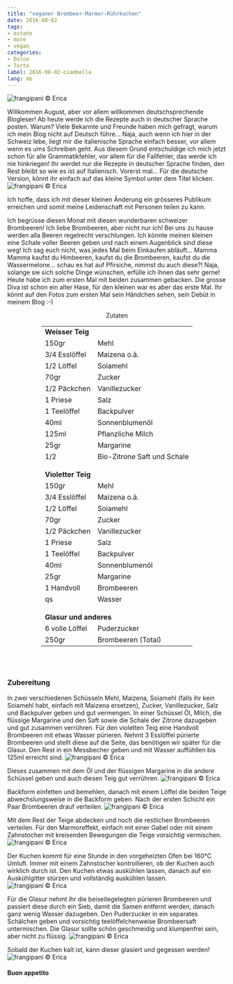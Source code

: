 ```yaml
---
title: "veganer Brombeer-Marmor-Rührkuchen"
date: 2016-08-02
tags:
- estate
- more
- vegan
categories:
- Dolce
- Torte
label: 2016-08-02-ciambella
lang: de
---
```

![](../2016-08-02-ciambella-variegata-alle-more/header.jpg "frangipani © Erica")

Willkommen August, aber vor allem willkommen deutschsprechende Blogleser! Ab heute werde ich die Rezepte auch in deutscher Sprache posten. Warum? Viele Bekannte und Freunde haben mich gefragt, warum ich mein Blog nicht auf Deutsch führe... Naja, auch wenn ich hier in der Schweiz lebe, liegt mir die italienische Sprache einfach besser, vor allem wenn es ums Schreiben geht. Aus diesem Grund entschuldige ich mich jetzt schon für alle Grammatikfehler, vor allem für die Fallfehler, das werde ich nie hinkriegen! Ihr werdet nur die Rezepte in deutscher Sprache finden, den Rest bleibt so wie es ist auf Italienisch. Vorerst mal... Für die deutsche Version, könnt ihr einfach auf das kleine Symbol unter dem Titel klicken. 
![](../2016-08-02-ciambella-variegata-alle-more/lng_change.png "frangipani © Erica")

Ich hoffe, dass ich mit dieser kleinen Änderung ein grösseres Publikum erreichen und somit meine Leidenschaft mit Personen teilen zu kann.

Ich begrüsse diesen Monat mit diesen wunderbaren schweizer Brombeeren! Ich liebe Brombeeren, aber nicht nur ich! Bei uns zu hause werden alla Beeren regelrecht verschlungen. Ich könnte meinen kleinen eine Schale voller Beeren geben und nach einem Augenblick sind diese weg! Ich sag euch nicht, was jedes Mal beim Einkaufen abläuft... Mamma Mamma kaufst du Himbeeren, kaufst du die Brombeeren, kaufst du die Wassermelone... schau es hat auf Pfirsiche, nimmst du auch diese?! Naja, solange sie sich solche Dinge wünschen, erfülle ich ihnen das sehr gerne! Heute habe ich zum ersten Mal mit beiden zusammen gebacken. Die grosse Diva ist schon ein alter Hase, für den kleinen war es aber das erste Mal. Ihr könnt auf den Fotos zum ersten Mal sein Händchen sehen, sein Debüt in meinem Blog :-)

<div id="wrapper" style="text-align: center">
  <div id="yourdiv" style="display: inline-block;">
    <div class="ingredients">
      <div class="ingredients-title">Zutaten</div>
      <table>
        <tbody>
          <tr>
            <td colspan="2"><b>Weisser Teig</b></td>
          </tr>
          <tr>
            <td>150gr</td>
            <td>Mehl</td>
          </tr>
          <tr>
            <td>3/4 Esslöffel</td>
            <td>Maizena o.ä.</td>
          </tr>
          <tr>
            <td>1/2 Löffel</td>
            <td>Soiamehl</td>
          </tr>
          <tr>
            <td>70gr</td>
            <td>Zucker</td>
          </tr>
          <tr>
            <td>1/2 Päckchen</td>
            <td>Vanillezucker</td>
          </tr>
          <tr>
            <td>1 Priese</td>
            <td>Salz</td>
          </tr>
          <tr>
            <td>1 Teelöffel</td>
            <td>Backpulver</td>
          </tr>
          <tr>
            <td>40ml</td>
            <td>Sonnenblumenöl</td>
          </tr>
          <tr>
            <td>125ml</td>
            <td>Pflanzliche Milch</td>
          </tr>
          <tr>
            <td>25gr</td>
            <td>Margarine</td>
          </tr>
          <tr>
            <td>1/2</td>
            <td>Bio-Zitrone Saft und Schale</td>
          </tr>
          <tr style="height: 15px;"></tr>
          <tr>          
            <td colspan="2"><b>Violetter Teig</b></td>
          </tr>      
          <tr>
            <td>150gr</td>
            <td>Mehl</td>
          </tr>
          <tr>
            <td>3/4 Esslöffel</td>
            <td>Maizena o.ä.</td>
          </tr>
          <tr>
            <td>1/2 Löffel</td>
            <td>Soiamehl</td>
          </tr>
          <tr>
            <td>70gr</td>
            <td>Zucker</td>
          </tr>
          <tr>
            <td>1/2 Päckchen</td>
            <td>Vanillezucker</td>
          </tr>
          <tr>
            <td>1 Priese</td>
            <td>Salz</td>
          </tr>
          <tr>
            <td>1 Teelöffel</td>
            <td>Backpulver</td>
          </tr>
          <tr>
            <td>40ml</td>
            <td>Sonnenblumenöl</td>
          </tr>
          <tr>
            <td>25gr</td>
            <td>Margarine</td>
          </tr>
          <tr>
            <td>1 Handvoll</td>
            <td>Brombeeren</td>
          </tr>
          <tr>
            <td>qs</td>
            <td>Wasser</td>
          </tr>
          <tr style="height: 15px;"></tr>
          <tr>          
            <td colspan="2"><b>Glasur und anderes</b></td>
          </tr>      
          <tr>
            <td>6 volle Löffel</td>
            <td>Puderzucker</td>
          </tr>
          <tr>
            <td>250gr</td>
            <td>Brombeeren (Total)</td>         
          </tr>
        </tbody>
      </table>
      <br></br>
    </div>
  </div>
</div>


<h3>
  <font color="grey">
    <i class="fa-solid fa-gears"></i>
  </font> Zubereitung
</h3>

In zwei verschiedenen Schüsseln Mehl, Maizena, Soiamehl (falls ihr kein Soiamehl habt, einfach mit Maizena ersetzen), Zucker, Vanillezucker, Salz und Backpulver geben und gut vermengen. In einer Schüssel Öl, Milch, die flüssige Margarine und den Saft sowie die Schale der Zitrone dazugeben und gut zusammen verrühren. Für den violetten Teig eine Handvoll Brombeeren mit etwas Wasser pürieren. Nehmt 3 Esslöffel pürierte Brombeeren und stellt diese auf die Seite, das benötigen wir später für die Glasur. Den Rest in ein Messbecher geben und mit Wasser auffühllen bis 125ml erreicht sind.
![](../2016-08-02-ciambella-variegata-alle-more/more.jpg "frangipani © Erica")

Dieses zusammen mit dem Öl und der flüssigen Margarine in die andere Schüssel geben und auch diesen Teig gut verrühren.
![](../2016-08-02-ciambella-variegata-alle-more/impasti.jpg "frangipani © Erica")

Backform einfetten und bemehlen, danach mit einem Löffel die beiden Teige abwechslungsweise in die Backform geben. Nach der ersten Schicht ein Paar Brombeeren drauf verteilen.
![](../2016-08-02-ciambella-variegata-alle-more/teglia1.jpg "frangipani © Erica")

Mit dem Rest der Teige abdecken und noch die restlichen Brombeeren verteilen. Für den Marmoreffekt, einfach mit einer Gabel oder mit einem Zahnstocher mit kreisenden Bewegungen die Teige vorsichtig vermischen.
![](../2016-08-02-ciambella-variegata-alle-more/teglia2.jpg "frangipani © Erica")

Der Kuchen kommt für eine Stunde in den vorgeheizten Ofen bei 160°C Umluft. Immer mit einem Zahnstocher kontrollieren, ob der Kuchen auch wirklich durch ist. Den Kuchen etwas auskühlen lassen, danach auf ein Auskühlgitter stürzen und vollständig auskühlen lassen.
![](../2016-08-02-ciambella-variegata-alle-more/sfornata.jpg "frangipani © Erica")

Für die Glasur nehmt ihr die beiseitegelegten pürieren Brombeeren und passiert diese durch ein Sieb, damit die Samen entfernt werden, danach ganz wenig Wasser dazugeben. Den Puderzucker in ein separates Schälchen geben und vorsichtig teelöffelchenweise Brombeersaft untermischen. Die Glasur sollte schön geschmeidig und klumpenfrei sein, aber nicht zu flüssig.
![](../2016-08-02-ciambella-variegata-alle-more/glassa.jpg "frangipani © Erica")

Sobald der Kuchen kalt ist, kann dieser glasiert und gegessen werden!
![](../2016-08-02-ciambella-variegata-alle-more/risultato.jpg "frangipani © Erica")


<h4>Buon appetito
  <font color="red">
    <i class="fa-regular fa-face-smile"></i>
  </font>
</h4>
